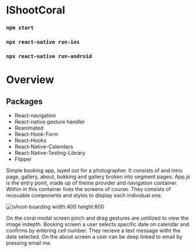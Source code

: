 # IShootCoral

### `npm start`

### `npx react-native run-ios`

### `npx react-native run-android`

# Overview

## Packages

* React-navigation
* React-native gesture handler
* Reanimated
* React-Hook-Form
* React-Hooks
* React-Native-Calendars
* React-Native-Testing-Library
* Flipper

Simple booking app, layed out for a photographer. It consists of and intro page, gallery, about, bokking and gallery broken into segment pages. App.js is
the entry point, made up of theme provider and navigation container. Within in this container lives the screens of course. They consists of reusuable 
components and styles to display each individual one. 

![ishoot-boarding](https://user-images.githubusercontent.com/61482651/221541789-bcb71c24-0830-4f1c-81ea-e9334e244850.png) width:400 height:800

On the coral modal screen pinch and drag gestures are ustilized to view the image indepth. Booking screen a user selects specific date on calendar and 
confirms by entering cell number. They recieve a text message witht the date selected. On the about screen a user can be deep linked to email by pressing 
email me. 

